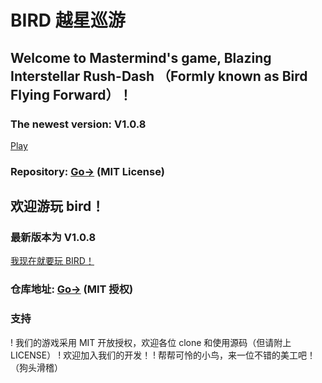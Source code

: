 # BIRD 越星巡游
## Welcome to Mastermind's game, Blazing Interstellar Rush-Dash （Formly known as Bird Flying Forward）！
### The newest version: V1.0.8
<a href="https://aenf23.github.io/birdGamehome/1.0.8/">Play</a>

### Repository: <a href="https://www.github.com/aenf23/bird/">Go-></a> (MIT License)

## 欢迎游玩 bird！
### 最新版本为 V1.0.8
<a href="https://aenf23.github.io/birdGamehome/1.0.8/">我现在就要玩 BIRD！</a>

### 仓库地址: <a href="https://www.github.com/aenf23/bird/">Go-></a> (MIT 授权)

### 支持
! 我们的游戏采用 MIT 开放授权，欢迎各位 clone 和使用源码（但请附上 LICENSE）
! 欢迎加入我们的开发！
! 帮帮可怜的小鸟，来一位不错的美工吧！（狗头滑稽）
